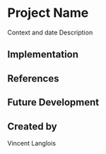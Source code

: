 # Project Name
Context and date
Description
## Implementation
## References
## Future Development
## Created by
Vincent Langlois
